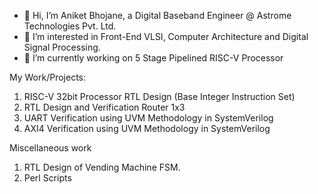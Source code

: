 - 👋 Hi, I’m Aniket Bhojane, a Digital Baseband Engineer @ Astrome Technologies Pvt. Ltd. 
- 👀 I’m interested in Front-End VLSI, Computer Architecture and Digital Signal Processing.
- 🌱 I’m currently working on 5 Stage Pipelined RISC-V Processor

My Work/Projects:

1. RISC-V 32bit Processor RTL Design (Base Integer Instruction Set)
2. RTL Design and Verification Router 1x3
3. UART Verification using UVM Methodology in SystemVerilog
4. AXI4 Verification using UVM Methodology in SystemVerilog

Miscellaneous work 

1. RTL Design of Vending Machine FSM.
2. Perl Scripts


<!---
aniketb005/aniketb005 is a ✨ special ✨ repository because its `README.md` (this file) appears on your GitHub profile.
You can click the Preview link to take a look at your changes.
--->

